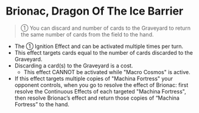# Brionac, Dragon Of The Ice Barrier

> ① You can discard and number of cards to the Graveyard to return the same number of cards from the field to the hand.

*   The ① Ignition Effect and can be activated multiple times per turn.
*   This effect targets cards equal to the number of cards discarded to the Graveyard.
*   Discarding a card(s) to the Graveyard is a cost.
    *   This effect CANNOT be activated while "Macro Cosmos" is active.
*   If this effect targets multiple copies of "Machina Fortress" your opponent controls, when you go to resolve the effect of Brionac: first resolve the Continuous Effects of each targeted "Machina Fortress", then resolve Brionac’s effect and return those copies of “Machina Fortress” to the hand.

